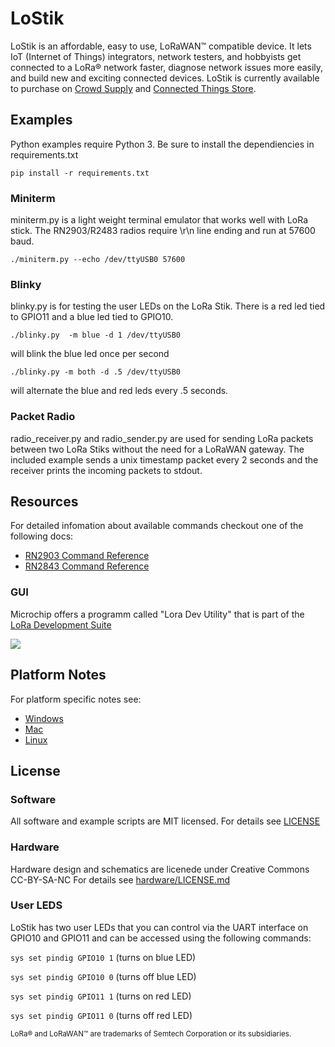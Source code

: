 # LoStik


LoStik is an affordable, easy to use, LoRaWAN™ compatible device. It lets IoT (Internet of Things) integrators, network testers, and hobbyists get connected to a LoRa® network faster, diagnose network issues more easily, and build new and exciting connected devices.  LoStik is currently available to purchase on [Crowd Supply](https://www.crowdsupply.com/third-venture/lostik) and [Connected Things Store](https://connectedthings.store/gb/search?controller=search&s=lostik).

## Examples

Python examples require Python 3.  Be sure to install the dependiencies in requirements.txt

    pip install -r requirements.txt

### Miniterm

miniterm.py is a light weight terminal emulator that works well with LoRa stick. 
The RN2903/R2483 radios require \r\n line ending and run at 57600 baud.

    ./miniterm.py --echo /dev/ttyUSB0 57600

### Blinky

blinky.py is for testing the user LEDs on the LoRa Stik.  There is a red led tied to GPIO11 and a blue led tied to GPIO10. 

    ./blinky.py  -m blue -d 1 /dev/ttyUSB0

will blink the blue led once per second

    ./blinky.py -m both -d .5 /dev/ttyUSB0

will alternate the blue and red leds every .5 seconds.

### Packet Radio

radio_receiver.py and radio_sender.py are used for sending LoRa packets between two LoRa Stiks without the need for a LoRaWAN gateway.  The included example sends a unix timestamp packet every 2 seconds and the receiver prints the incoming packets to stdout.

## Resources

For detailed infomation about available commands checkout one of the following docs:
* [RN2903 Command Reference](http://ww1.microchip.com/downloads/en/DeviceDoc/40001811A.pdf)
* [RN2843 Command Reference](http://ww1.microchip.com/downloads/en/DeviceDoc/40001784B.pdf)

### GUI
Microchip offers a programm called "Lora Dev Utility" that is part of the [LoRa Development Suite](https://www.microchip.com/developmenttools/ProductDetails/dv164140-1)

![](docs/images/lora-dev-utility.png)

## Platform Notes

For platform specific notes see:

* [Windows](docs/windows.md)
* [Mac](docs/mac.md)
* [Linux](docs/linux.md)


## License

### Software

All software and example scripts are MIT licensed.  For details see [LICENSE](blob/master/LICENSE)

### Hardware
Hardware design and schematics are licenede under Creative Commons CC-BY-SA-NC  For details see [hardware/LICENSE.md](blob/master/hardware/LICENSE.md)

### User LEDS

LoStik has two user LEDs that you can control via the UART interface on GPIO10 and GPIO11 and can be accessed using the following commands:

```sys set pindig GPIO10 1``` (turns on blue LED)

```sys set pindig GPIO10 0``` (turns off blue LED)

```sys set pindig GPIO11 1``` (turns on red LED)

```sys set pindig GPIO11 0``` (turns off red LED)


<sup>LoRa® and LoRaWAN™ are trademarks of Semtech Corporation or its subsidiaries.</sup>

